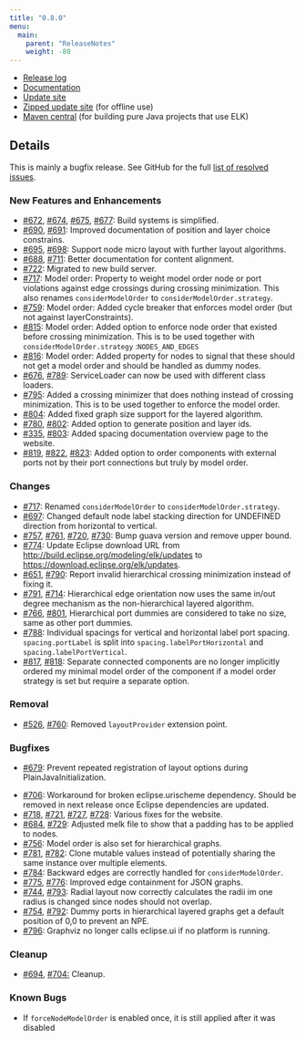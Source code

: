 ```yaml
---
title: "0.8.0"
menu:
  main:
    parent: "ReleaseNotes"
    weight: -80
---
```


* [Release log](https://projects.eclipse.org/projects/modeling.elk/releases/0.8.0)
* [Documentation](https://download.eclipse.org/elk/updates/releases/0.8.0/elk-0.8.0-docs.zip)
* [Update site](https://download.eclipse.org/elk/updates/releases/0.8.0/)
* [Zipped update site](https://download.eclipse.org/elk/updates/releases/0.8.0/elk-0.8.0.zip) (for offline use)
* [Maven central](https://repo.maven.apache.org/maven2/org/eclipse/elk/) (for building pure Java projects that use ELK)



## Details

This is mainly a bugfix release. See GitHub for the full [list of resolved issues](https://github.com/eclipse/elk/milestone/13).


### New Features and Enhancements

* [#672](https://github.com/eclipse/elk/issues/672), [#674](https://github.com/eclipse/elk/pull/674), [#675](https://github.com/eclipse/elk/issues/675), [#677](https://github.com/eclipse/elk/pull/677): Build systems is simplified.
* [#690](https://github.com/eclipse/elk/issues/690), [#691](https://github.com/eclipse/elk/issues/691): Improved documentation of position and layer choice constrains.
* [#695](https://github.com/eclipse/elk/issues/695), [#698](https://github.com/eclipse/elk/pull/698): Support node micro layout with further layout algorithms.
*  [#688](https://github.com/eclipse/elk/issues/688), [#711](https://github.com/eclipse/elk/pull/711): Better documentation for content alignment.
* [#722](https://github.com/eclipse/elk/issues/722): Migrated to new build server.
* [#717](https://github.com/eclipse/elk/pull/717): Model order: Property to weight model order node or port violations against edge crossings during crossing minimization. This also renames `considerModelOrder` to `considerModelOrder.strategy`.
* [#759](https://github.com/eclipse/elk/pull/759): Model order: Added cycle breaker that enforces model order (but not against layerConstraints).
* [#815](https://github.com/eclipse/elk/pull/815): Model order: Added option to enforce node order that existed before crossing minimization. This is to be used together with `considerModelOrder.strategy` :`NODES_AND_EDGES`
* [#816](https://github.com/eclipse/elk/pull/816): Model order: Added property for nodes to signal that these should not get a model order and should be handled as dummy nodes.
* [#676](https://github.com/eclipse/elk/issues/676), [#789](https://github.com/eclipse/elk/pull/789): ServiceLoader can now be used with different class loaders.
* [#795](https://github.com/eclipse/elk/pull/795): Added a crossing minimizer that does nothing instead of crossing minimization. This is to be used together to enforce the model order.
* [#804](https://github.com/eclipse/elk/pull/804): Added fixed graph size support for the layered algorithm.
* [#780](https://github.com/eclipse/elk/issues/780), [#802](https://github.com/eclipse/elk/pull/802): Added option to generate position and layer ids.
* [#335](https://github.com/eclipse/elk/issues/335), [#803](https://github.com/eclipse/elk/pull/803): Added spacing documentation overview page to the website.
* [#819](https://github.com/eclipse/elk/pull/819), [#822](https://github.com/eclipse/elk/pull/822), [#823](https://github.com/eclipse/elk/pull/823): Added option to order components with external ports not by their port connections but truly by model order.

### Changes

- [#717](https://github.com/eclipse/elk/pull/717): Renamed `considerModelOrder` to `considerModelOrder.strategy`.
- [#697](https://github.com/eclipse/elk/pull/697): Changed default node label stacking direction for UNDEFINED direction from horizontal to vertical.
- [#757](https://github.com/eclipse/elk/issues/757), [#761](https://github.com/eclipse/elk/pull/761), [#720](https://github.com/eclipse/elk/issues/720), [#730](https://github.com/eclipse/elk/pull/730): Bump guava version and remove upper bound.
- [#774](https://github.com/eclipse/elk/pull/774): Update Eclipse download URL from http://build.eclipse.org/modeling/elk/updates to https://download.eclipse.org/elk/updates.
- [#651](https://github.com/eclipse/elk/issues/651), [#790](https://github.com/eclipse/elk/pull/790): Report invalid hierarchical crossing minimization instead of fixing it.
- [#791](https://github.com/eclipse/elk/pull/791), [#714](https://github.com/eclipse/elk/issues/714): Hierarchical edge orientation now uses the same in/out degree mechanism as the non-hierarchical layered algorithm.
- [#766](https://github.com/eclipse/elk/issues/766), [#801](https://github.com/eclipse/elk/pull/801), Hierarchical port dummies are considered to take no size, same as other port dummies.
- [#788](https://github.com/eclipse/elk/pull/788): Individual spacings for vertical and horizontal label port spacing. `spacing.portLabel` is split into `spacing.labelPortHorizontal` and `spacing.labelPortVertical`.
- [#817](https://github.com/eclipse/elk/pull/817), [#818](https://github.com/eclipse/elk/pull/818): Separate connected components are no longer implicitly ordered my minimal model order of the component if a model order strategy is set but require a separate option.

### Removal

- [#526](https://github.com/eclipse/elk/issues/526), [#760](https://github.com/eclipse/elk/pull/760): Removed `layoutProvider` extension point.

### Bugfixes

- [#679](https://github.com/eclipse/elk/pull/679): Prevent repeated registration of layout options during PlainJavaInitialization.

* [#706](https://github.com/eclipse/elk/pull/706): Workaround for broken eclipse.urischeme dependency. Should be removed in next release once Eclipse dependencies are updated.
* [#718](https://github.com/eclipse/elk/issues/718), [#721](https://github.com/eclipse/elk/pull/721), [#727](https://github.com/eclipse/elk/issues/727), [#728](https://github.com/eclipse/elk/issues/728): Various fixes for the website.
* [#684](https://github.com/eclipse/elk/issues/684), [#729](https://github.com/eclipse/elk/pull/729): Adjusted melk file to show that a padding has to be applied to nodes.
* [#756](https://github.com/eclipse/elk/pull/756): Model order is also set for hierarchical graphs.
* [#781](https://github.com/eclipse/elk/issues/781), [#782](https://github.com/eclipse/elk/pull/782): Clone mutable values instead of potentially sharing the same instance over multiple elements.
* [#784](https://github.com/eclipse/elk/pull/784): Backward edges are correctly handled for `considerModelOrder`.
* [#775](https://github.com/eclipse/elk/pull/775), [#776](https://github.com/eclipse/elk/issues/776): Improved edge containment for JSON graphs.
* [#744](https://github.com/eclipse/elk/issues/744), [#793](https://github.com/eclipse/elk/pull/793): Radial layout now correctly calculates the radii im one radius is changed since nodes should not overlap.
* [#754](https://github.com/eclipse/elk/issues/754), [#792](https://github.com/eclipse/elk/pull/792): Dummy ports in hierarchical layered graphs get a default position of 0,0 to prevent an NPE.
* [#796](https://github.com/eclipse/elk/pull/796): Graphviz no longer calls eclipse.ui if no platform is running.

### Cleanup

* [#694](https://github.com/eclipse/elk/pull/694), [#704:](https://github.com/eclipse/elk/pull/704) Cleanup.

### Known Bugs

- If `forceNodeModelOrder` is enabled once, it is still applied after it was disabled

